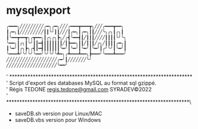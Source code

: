 # mysqlexport

```html
╭━━━╮╱╱╱╱╱╱╱╱╱╭━╮╭━╮╱╱╱╭━━━┳━━━┳╮╱╱╱╭━━━┳━━╮
┃╭━╮┃╱╱╱╱╱╱╱╱╱┃┃╰╯┃┃╱╱╱┃╭━╮┃╭━╮┃┃╱╱╱╰╮╭╮┃╭╮┃
┃╰━━┳━━┳╮╭┳━━╮┃╭╮╭╮┣╮╱╭┫╰━━┫┃╱┃┃┃╱╱╱╱┃┃┃┃╰╯╰╮
╰━━╮┃╭╮┃╰╯┃┃━┫┃┃┃┃┃┃┃╱┃┣━━╮┃┃╱┃┃┃╱╭╮╱┃┃┃┃╭━╮┃
┃╰━╯┃╭╮┣╮╭┫┃━┫┃┃┃┃┃┃╰━╯┃╰━╯┃╰━╯┃╰━╯┃╭╯╰╯┃╰━╯┃
╰━━━┻╯╰╯╰╯╰━━╯╰╯╰╯╰┻━╮╭┻━━━┻━━╮┣━━━╯╰━━━┻━━━╯
╱╱╱╱╱╱╱╱╱╱╱╱╱╱╱╱╱╱╱╭━╯┃╱╱╱╱╱╱╱╰╯
╱╱╱╱╱╱╱╱╱╱╱╱╱╱╱╱╱╱╱╰━━╯
```

' **********************************************************************\
'  Script d'export des databases MySQL au format sql gzippé.\
'  Régis TEDONE <regis.tedone@gmail.com> SYRADEV©2022\
' **********************************************************************\

- saveDB.sh version pour Linux/MAC
- saveDB.vbs version pour Windows
